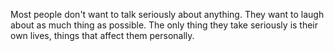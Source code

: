 Most people don't want to talk seriously about anything. They want to laugh about as much thing as possible. The only thing they take seriously is their own lives, things that affect them personally.